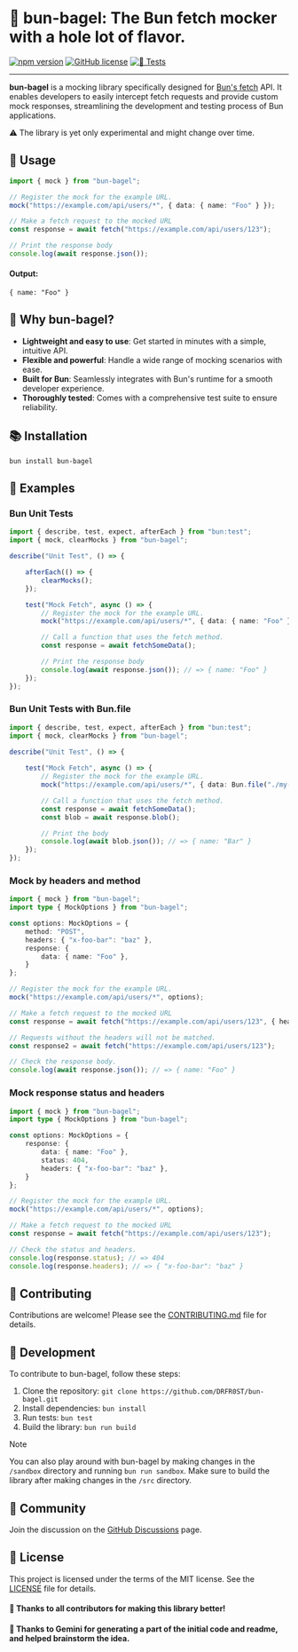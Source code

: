# 🥯 bun-bagel: The Bun fetch mocker with a hole lot of flavor.

[![npm version](https://badge.fury.io/js/bun-bagel.svg)](https://www.npmjs.com/package/bun-bagel)
[![GitHub license](https://img.shields.io/github/license/DRFR0ST/bun-bagel)](https://github.com/DRFR0ST/bun-bagel/blob/main/LICENSE)
[![🧪 Tests](https://github.com/DRFR0ST/bun-bagel/actions/workflows/test.yml/badge.svg)](https://github.com/DRFR0ST/bun-bagel/actions/workflows/test.yml)

---

**bun-bagel** is a mocking library specifically designed for [Bun's fetch](https://bun.sh/guides/http/fetch) API. It enables developers to easily intercept fetch requests and provide custom mock responses, streamlining the development and testing process of Bun applications.

:warning: The library is yet only experimental and might change over time. 

## 📖 Usage

```ts
import { mock } from "bun-bagel";

// Register the mock for the example URL.
mock("https://example.com/api/users/*", { data: { name: "Foo" } });

// Make a fetch request to the mocked URL
const response = await fetch("https://example.com/api/users/123");

// Print the response body
console.log(await response.json());
```

#### Output:

```
{ name: "Foo" }
```

## 🚀 Why bun-bagel?

- **Lightweight and easy to use**: Get started in minutes with a simple, intuitive API.
- **Flexible and powerful**: Handle a wide range of mocking scenarios with ease.
- **Built for Bun**: Seamlessly integrates with Bun's runtime for a smooth developer experience.
- **Thoroughly tested**: Comes with a comprehensive test suite to ensure reliability.

## 📚 Installation

`bun install bun-bagel`

## 🧪 Examples

### Bun Unit Tests
```ts
import { describe, test, expect, afterEach } from "bun:test";
import { mock, clearMocks } from "bun-bagel";

describe("Unit Test", () => {

    afterEach(() => {
        clearMocks();
    });

    test("Mock Fetch", async () => {
        // Register the mock for the example URL.
        mock("https://example.com/api/users/*", { data: { name: "Foo" } });

        // Call a function that uses the fetch method.
        const response = await fetchSomeData();

        // Print the response body
        console.log(await response.json()); // => { name: "Foo" }
    });
});
```

### Bun Unit Tests with Bun.file
```ts
import { describe, test, expect, afterEach } from "bun:test";
import { mock, clearMocks } from "bun-bagel";

describe("Unit Test", () => {
    
    test("Mock Fetch", async () => {
        // Register the mock for the example URL.
        mock("https://example.com/api/users/*", { data: Bun.file("./my-file.json") });

        // Call a function that uses the fetch method.
        const response = await fetchSomeData();
        const blob = await response.blob();

        // Print the body
        console.log(await blob.json()); // => { name: "Bar" }
    });
});
```

### Mock by headers and method
```ts
import { mock } from "bun-bagel";
import type { MockOptions } from "bun-bagel";

const options: MockOptions = {
    method: "POST",
    headers: { "x-foo-bar": "baz" },
    response: {
        data: { name: "Foo" },
    }
};

// Register the mock for the example URL.
mock("https://example.com/api/users/*", options);

// Make a fetch request to the mocked URL
const response = await fetch("https://example.com/api/users/123", { headers: { "x-foo-bar": "baz" } });

// Requests without the headers will not be matched.
const response2 = await fetch("https://example.com/api/users/123");

// Check the response body.
console.log(await response.json()); // => { name: "Foo" }
```

### Mock response status and headers
```ts
import { mock } from "bun-bagel";
import type { MockOptions } from "bun-bagel";

const options: MockOptions = {
    response: {
        data: { name: "Foo" },
        status: 404,
        headers: { "x-foo-bar": "baz" },
    }
};

// Register the mock for the example URL.
mock("https://example.com/api/users/*", options);

// Make a fetch request to the mocked URL
const response = await fetch("https://example.com/api/users/123");

// Check the status and headers.
console.log(response.status); // => 404
console.log(response.headers); // => { "x-foo-bar": "baz" }
```

## 🤝 Contributing

Contributions are welcome! Please see the [CONTRIBUTING.md](CONTRIBUTING.md) file for details.

## 🔨 Development

To contribute to bun-bagel, follow these steps:

1. Clone the repository: `git clone https://github.com/DRFR0ST/bun-bagel.git`
2. Install dependencies: `bun install`
3. Run tests: `bun test`
4. Build the library: `bun run build`

> [!NOTE]
>You can also play around with bun-bagel by making changes in the `/sandbox` directory and running `bun run sandbox`. Make sure to build the library after making changes in the `/src` directory.

## 🤝 Community

Join the discussion on the [GitHub Discussions](https://github.com/DRFR0ST/bun-bagel/discussions) page.

## 📝 License
This project is licensed under the terms of the MIT license. See the [LICENSE](https://github.com/DRFR0ST/bun-bagel/blob/main/LICENSE) file for details.

#### 📢 Thanks to all contributors for making this library better!
#### 🤖 Thanks to Gemini for generating a part of the initial code and readme, and helped brainstorm the idea.